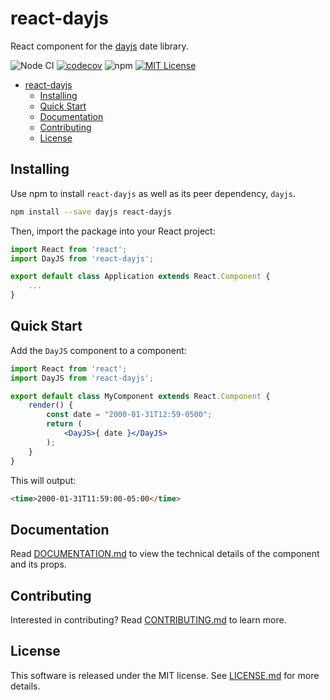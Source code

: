 # react-dayjs

React component for the [dayjs][dayjs] date library.

![Node CI](https://github.com/startupquickstart/react-dayjs/workflows/Node%20CI/badge.svg) [![codecov](https://img.shields.io/codecov/c/github/startupquickstart/react-dayjs/master.svg?style=flat-square)](https://codecov.io/gh/startupquickstart/react-dayjs) ![npm](https://img.shields.io/npm/v/react-dayjs.svg?color=blue&style=flat-square) [![MIT License](https://img.shields.io/badge/license-MIT-blue.svg?style=flat-square)](https://github.com/startupquickstart/react-dayjs/blob/master/LICENSE.md)

- [react-dayjs](#react-dayjs)
  - [Installing](#installing)
  - [Quick Start](#quick-start)
  - [Documentation](#documentation)
  - [Contributing](#contributing)
  - [License](#license)


## Installing

Use npm to install `react-dayjs` as well as its peer dependency, `dayjs`.

```bash
npm install --save dayjs react-dayjs
```

Then, import the package into your React project:

```jsx
import React from 'react';
import DayJS from 'react-dayjs';

export default class Application extends React.Component {
    ...
}
```

## Quick Start
Add the `DayJS` component to a component:

```jsx
import React from 'react';
import DayJS from 'react-dayjs';

export default class MyComponent extends React.Component {
    render() {
        const date = "2000-01-31T12:59-0500";
        return (
            <DayJS>{ date }</DayJS>
        );
    }
}
```

This will output:

```html
<time>2000-01-31T11:59:00-05:00</time>
```

## Documentation

Read [DOCUMENTATION.md][documentation] to view the technical details of the component and its props.

## Contributing

Interested in contributing? Read [CONTRIBUTING.md][contributing] to learn more.

## License

This software is released under the MIT license. See [LICENSE.md][license] for more details.

[contributing]: https://github.com/startupquickstart/react-dayjs/blob/master/CONTRIBUTING.md
[dayjs]: https://github.com/xx45/dayjs
[documentation]: https://github.com/startupquickstart/react-dayjs/blob/master/DOCUMENTATION.md
[license]: https://github.com/startupquickstart/react-dayjs/blob/master/LICENSE.md

